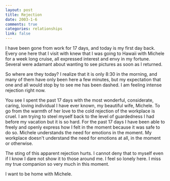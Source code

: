 ```yaml
--- 
layout: post
title: Rejection
date: 2003-1-6
comments: true
categories: relationships
link: false
---
```

I have been gone from work for 17 days, and today is my first day back. Every one here that I visit with knew that I was going to Hawaii with Michele for a week long cruise, all expressed interest and envy in my fortune. Several were adamant about wanting to see pictures as soon as I returned.

So where are they today? I realize that it is only 8:30 in the morning, and many of them have only been here a few minutes, but my expectation that one and all would stop by to see me has been dashed. I am feeling intense rejection right now.

You see I spent the past 17 days with the most wonderful, considerate, caring, loving individual I have ever known, my beautiful wife, Michele. To go from the warmth of her love to the cold rejection of the workplace is cruel. I am trying to steel myself back to the level of guardedness I had before my vacation but it is so hard. For the past 17 days I have been able to freely and openly express how I felt in the moment because it was safe to do so. Michele understands the need for emotions in the moment. My workplace doesn't understand the need for emotions at all, in the moment or otherwise.

The sting of this apparent rejection hurts. I cannot deny that to myself even if I know I dare not show it to those around me. I feel so lonely here. I miss my true companion so very much in this moment.

I want to be home with Michele.
